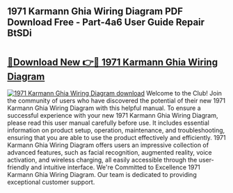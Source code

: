 ## 1971 Karmann Ghia Wiring Diagram PDF Download Free - Part-4a6 User Guide Repair BtSDi

# <h2><a href="http://dfn6x1.blite.top/?on=1971+Karmann+Ghia+Wiring+Diagram">🔗Download New 👉🔴 1971 Karmann Ghia Wiring Diagram</a></h2>

[![1971 Karmann Ghia Wiring Diagram download](https://i.imgur.com/lujVjoI.png)](http://dfn6x1.blite.top/?on=1971+Karmann+Ghia+Wiring+Diagram)
Welcome to the Club! Join the community of users who have discovered the potential of their new 1971 Karmann Ghia Wiring Diagram with this helpful manual. To ensure a successful experience with your new 1971 Karmann Ghia Wiring Diagram, please read this user manual carefully before use. It includes essential information on product setup, operation, maintenance, and troubleshooting, ensuring that you are able to use the product effectively and efficiently. 1971 Karmann Ghia Wiring Diagram offers users an impressive collection of advanced features, such as facial recognition, augmented reality, voice activation, and wireless charging, all easily accessible through the user-friendly and intuitive interface. We're Committed to Excellence 1971 Karmann Ghia Wiring Diagram. Our team is dedicated to providing exceptional customer support.
